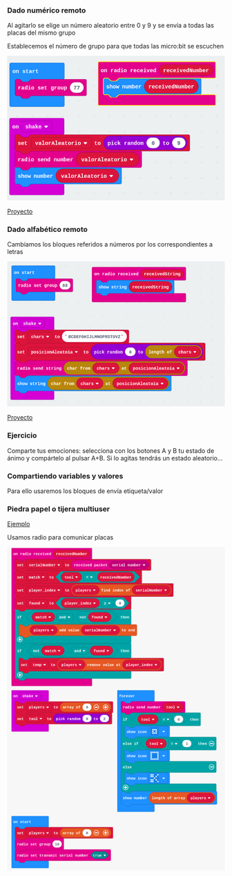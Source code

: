 ### Dado numérico remoto

Al agitarlo se elige un número aleatorio entre 0 y 9 y se envía a todas las placas del mismo grupo

Establecemos el número de grupo para que todas las micro:bit se escuchen

![NumericRemoteDice](./images/NumericRemoteDice.png)

[Proyecto](https://makecode.microbit.org/_ft6bim3q7ayP)

### Dado alfabético remoto

Cambiamos los bloques referidos a números por los correspondientes a letras

![](./images/AlphabticRemoteDice.png)

[Proyecto](https://makecode.microbit.org/_dC1hzRVkzELx)

### Ejercicio

Comparte tus emociones: selecciona con los botones A y B tu estado de ánimo y compártelo al pulsar A+B. Si lo agitas tendrás un estado aleatorio...

### Compartiendo variables y valores

Para ello usaremos los bloques de envía etiqueta/valor

### Piedra papel o tijera multiuser

[Ejemplo](https://makecode.microbit.org/projects/rps-teams)

Usamos radio para comunicar placas

![](./images/PiedraPapelTijeraMultiuser.png)

